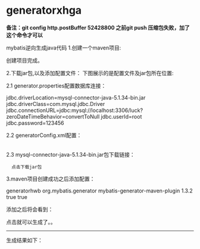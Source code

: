 # generatorxhga

**备注：git config http.postBuffer 52428800 之前git push 压缩包失败，加了这个命令才可以**

mybatis逆向生成java代码
1.创建一个maven项目:



创建项目完成。

2.下载jar包,以及添加配置文件：
下图展示的是配置文件及jar包所在位置:


2.1 generator.properties配置数据库连接：

jdbc.driverLocation=mysql-connector-java-5.1.34-bin.jar
jdbc.driverClass=com.mysql.jdbc.Driver
jdbc.connectionURL=jdbc:mysql://localhost:3306/luck?zeroDateTimeBehavior=convertToNull
jdbc.userId=root
jdbc.password=123456

2.2 generatorConfig.xml配置：

<?xml version="1.0" encoding="UTF-8"?>
<!DOCTYPE generatorConfiguration
        PUBLIC "-//mybatis.org//DTD MyBatis Generator Configuration 1.0//EN"
        "http://mybatis.org/dtd/mybatis-generator-config_1_0.dtd">
<generatorConfiguration>
    <!--导入属性配置-->
    <properties resource="generator.properties"></properties>
    <!--指定特定数据库的jdbc驱动jar包的位置-->
    <classPathEntry location="${jdbc.driverLocation}"/>
    <context id="default" targetRuntime="MyBatis3">
        <!-- optional，旨在创建class时，对注释进行控制 -->
        <commentGenerator>
            <property name="suppressDate" value="true"/>
            <property name="suppressAllComments" value="true"/>
        </commentGenerator>
        <!--jdbc的数据库连接 -->
        <jdbcConnection
                driverClass="${jdbc.driverClass}"
                connectionURL="${jdbc.connectionURL}"
                userId="${jdbc.userId}"
                password="${jdbc.password}">
        </jdbcConnection>
        <!-- 非必需，类型处理器，在数据库类型和java类型之间的转换控制-->
        <javaTypeResolver>
            <property name="forceBigDecimals" value="false"/>
        </javaTypeResolver>
        <!-- Model模型生成器,用来生成含有主键key的类，记录类 以及查询Example类
            targetPackage     指定生成的model生成所在的包名
            targetProject     指定在该项目下所在的路径
        -->
        <javaModelGenerator targetPackage="com.model"
                            targetProject="src/main/java">
            <!-- 是否允许子包，即targetPackage.schemaName.tableName -->
            <property name="enableSubPackages" value="false"/>
            <!-- 是否对model添加 构造函数 -->
            <property name="constructorBased" value="true"/>
            <!-- 是否对类CHAR类型的列的数据进行trim操作 -->
            <property name="trimStrings" value="true"/>
            <!-- 建立的Model对象是否 不可改变  即生成的Model对象不会有 setter方法，只有构造方法 -->
            <property name="immutable" value="false"/>
        </javaModelGenerator>
        <!--Mapper映射文件生成所在的目录 为每一个数据库的表生成对应的SqlMap文件 -->
        <sqlMapGenerator targetPackage="com.mapper"
                         targetProject="src/main/java">
            <property name="enableSubPackages" value="false"/>
        </sqlMapGenerator>
        <!-- 客户端代码，生成易于使用的针对Model对象和XML配置文件 的代码
                type="ANNOTATEDMAPPER",生成Java Model 和基于注解的Mapper对象
                type="MIXEDMAPPER",生成基于注解的Java Model 和相应的Mapper对象
                type="XMLMAPPER",生成SQLMap XML文件和独立的Mapper接口
        -->
        <javaClientGenerator targetPackage="com.dao"
                             targetProject="src/main/java" type="XMLMAPPER">
            <property name="enableSubPackages" value="true"/>
        </javaClientGenerator>
        <!-- 根据自己需要改为想生成的表-->
        <table  tableName="users" domainObjectName="Users"
               enableCountByExample="false" enableUpdateByExample="false"
               enableDeleteByExample="false" enableSelectByExample="false"
               selectByExampleQueryId="false">
        </table>
    </context>
</generatorConfiguration>


2.3 mysql-connector-java-5.1.34-bin.jar包下载链接：

      点击下载jar包

3.maven项目创建成功之后添加配置：

<build>
  <finalName>generatorhwb</finalName>
    <plugins>
        <plugin>
            <groupId>org.mybatis.generator</groupId>
            <artifactId>mybatis-generator-maven-plugin</artifactId>
            <version>1.3.2</version>
            <configuration>
                <verbose>true</verbose>
                <overwrite>true</overwrite>
            </configuration>
        </plugin>
    </plugins>
</build>

添加之后将会看到：

点击就可以生成了。。

-------------------------------------------------------

生成结果如下：

